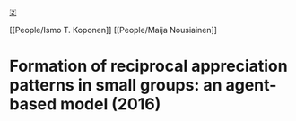 [🇿](zotero://select/library/items/3UKA4A45)

[[People/Ismo T. Koponen]] [[People/Maija Nousiainen]] 
# Formation of reciprocal appreciation patterns in small groups: an agent-based model (2016)

